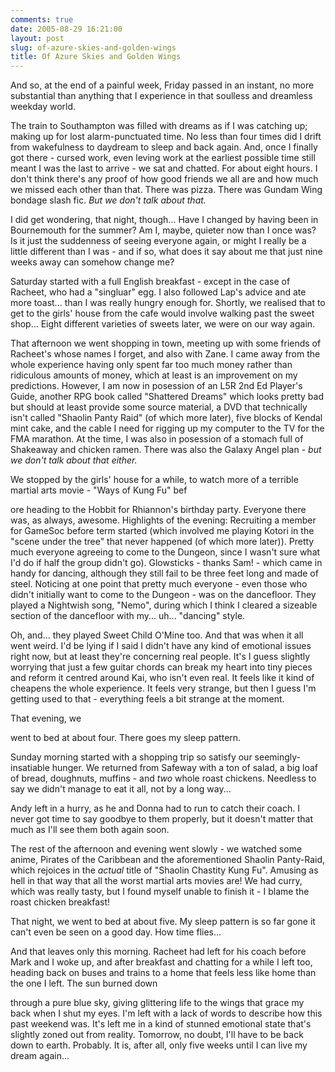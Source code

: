```yaml
---
comments: true
date: 2005-08-29 16:21:00
layout: post
slug: of-azure-skies-and-golden-wings
title: Of Azure Skies and Golden Wings
---
```


And so, at the end of a painful week, Friday passed in an instant, no more substantial than anything that I experience in that soulless and dreamless weekday world.  

The train to Southampton was filled with dreams as if I was catching up; making up for lost alarm-punctuated time.  No less than four times did I drift from wakefulness to daydream to sleep and back again.  And, once I finally got there - cursed work, even leving work at the earliest possible time still meant I was the last to arrive - we sat and chatted.  For about eight hours.  I don't think there's any proof of how good friends we all are and how much we missed each other than that.  There was pizza.  There was Gundam Wing bondage slash fic.  <i>But we don't talk about that.</i>  

I did get wondering, that night, though...  Have I changed by having been in Bournemouth for the summer?  Am I, maybe, quieter now than I once was?  Is it just the suddenness of seeing everyone again, or might I really be a little different than I was - and if so, what does it say about me that just nine weeks away can somehow change me?  

Saturday started with a full English breakfast - except in the case of Racheet, who had a "singluar" egg.  I also followed Lap's advice and ate more toast... than I was really hungry enough for.  Shortly, we realised that to get to the girls' house from the cafe would involve walking past the sweet shop...  Eight different varieties of sweets later, we were on our way again.  

That afternoon we went shopping in town, meeting up with some friends of Racheet's whose names I forget, and also with Zane.  I came away from the whole experience having only spent far too much money rather than ridiculous amounts of money, which at least is an improvement on my predictions.  However, I am now in posession of an L5R 2nd Ed Player's Guide, another RPG book called "Shattered Dreams" which looks pretty bad but should at least provide some source material, a DVD that technically isn't called "Shaolin Panty Raid" (of which more later), five blocks of Kendal mint cake, and the cable I need for rigging up my computer to the TV for the FMA marathon.  At the time, I was also in posession of a stomach full of Shakeaway and chicken ramen.  There was also the Galaxy Angel plan - <i>but we don't talk about that either.</i>  

We stopped by the girls' house for a while, to watch more of a terrible martial arts movie - "Ways of Kung Fu" bef  

ore heading to the Hobbit for Rhiannon's birthday party.  Everyone there was, as always, awesome.  Highlights of the evening: Recruiting a member for GameSoc before term started (which involved me playing Kotori in the "scene under the tree" that never happened (of which more later)).  Pretty much everyone agreeing to come to the Dungeon, since I wasn't sure what I'd do if half the group didn't go).  Glowsticks - thanks Sam! - which came in handy for dancing, although they still fail to be three feet long and made of steel.  Noticing at one point that pretty much everyone - even those who didn't initially want to come to the Dungeon - was on the dancefloor.  They played a Nightwish song, "Nemo", during which I think I cleared a sizeable section of the dancefloor with my... uh... "dancing" style.  

Oh, and... they played Sweet Child O'Mine too.  And that was when it all went weird.  I'd be lying if I said I didn't have any kind of emotional issues right now, but at least they're concerning real people.  It's I guess slightly worrying that just a few guitar chords can break my heart into tiny pieces and reform it centred around Kai, who isn't even real.  It feels like it kind of cheapens the whole experience.  It feels very strange, but then I guess I'm getting used to that - everything feels a bit strange at the moment.  

That evening, we  

went to bed at about four.  There goes my sleep pattern.  

Sunday morning started with a shopping trip so satisfy our seemingly-insatiable hunger.  We returned from Safeway with a ton of salad, a big loaf of bread, doughnuts, muffins - and *two* whole roast chickens.  Needless to say we didn't manage to eat it all, not by a long way...  

Andy left in a hurry, as he and Donna had to run to catch their coach.  I never got time to say goodbye to them properly, but it doesn't matter that much as I'll see them both again soon.  

The rest of the afternoon and evening went slowly - we watched some anime, Pirates of the Caribbean and the aforementioned Shaolin Panty-Raid, which rejoices in the *actual* title of "Shaolin Chastity Kung Fu".  Amusing as hell in that way that all the worst martial arts movies are!  We had curry, which was really tasty, but I found myself unable to finish it - I blame the roast chicken breakfast!  

That night, we went to bed at about five.  My sleep pattern is so far gone it can't even be seen on a good day.  How time flies...  

And that leaves only this morning.  Racheet had left for his coach before Mark and I woke up, and after breakfast and chatting for a while I left too, heading back on buses and trains to a home that feels less like home than the one I left.  The sun burned down  

through a pure blue sky, giving glittering life to the wings that grace my back when I shut my eyes.  I'm left with a lack of words to describe how this past weekend was.  It's left me in a kind of stunned emotional state that's slightly zoned out from reality.  Tomorrow, no doubt, I'll have to be back down to earth.  Probably.  It is, after all, only five weeks until I can live my dream again...
